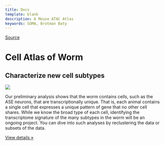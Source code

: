 ```yaml
---
title: Docs
template: blank
description: A Mouse ATAC Atlas
keywords: SOMA, Brotman Baty
---
```


[Source](http://atlas.gs.washington.edu/worm-rna/ 'Permalink to Cell Atlas of Worm')

# Cell Atlas of Worm

## Characterize new cell subtypes

![][1]

Our preliminary analysis shows that the worm contains cells, such as the ASE neurons, that are transcriptionally unique. That is, each animal contains a single cell that expresses a unique pattern of gene that no other cell shares. While we know the broad type of each cell, identifying the transcriptome signature of the many subtypes in the worm will be an ongoing project. You can dive into such analyses by reclustering the data or subsets of the data.

[View details »][2]

[1]: /images/worm-marker-tree.png
[2]: http://atlas.gs.washington.edu/worm-rna/docs/#use-case-4-re-clustering-cell-subsets-using-t-sne

